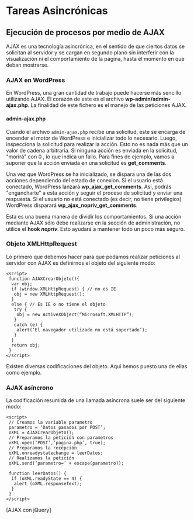 # Tareas Asincrónicas

## Ejecución de procesos por medio de AJAX

AJAX es una tecnología asincrónica, en el sentido de que ciertos datos se solicitan al servidor y se cargan en segundo plano sin interferir con la visualización ni el comportamiento de la página, hasta el momento en que deban mostrarse.

### AJAX en WordPress

En WordPress, una gran cantidad de trabajo puede hacerse más sencillo utilizando AJAX. El corazón de este es el archivo **wp-admin/admin-ajax.php**. La finalidad de este fichero es el manejo de las peticiones AJAX.

#### admin-ajax.php

Cuando el archivo `admin-ajax.php` recibe una solicitud, este se encarga de encender el motor de WordPress e inicializar todo lo necesario. Luego, inspecciona la solicitud para realizar la acción. Esto no es nada más que un valor de cadena arbitraria. Si ninguna acción es enviada en la solicitud, "morirá" con 0 , lo que indica un fallo. Para fines de ejemplo, vamos a suponer que la acción enviada en una solicitud es **get_comments**.

Una vez que WordPress se ha inicializado, se dispara una de las dos acciones dependiendo del estado de conexion. Si el usuario está conectado, WordPress lanzará **wp_ajax_get_comments**. Así, podrás "engancharte" a esta acción y seguir el proceso de solicitud y enviar una respuesta. Si el usuario no está conectado (es decir, no tiene privilegios) WordPress disparará **wp_ajax_nopriv_get_comments**.

Esta es una buena manera de dividir los comportamientos. Si una acción mediante AJAX sólo debe realizarse en la sección de administración, no utilice el **hook _nopriv_**. Esto ayudará a mantener todo un poco más seguro.

### Objeto XMLHttpRequest

Lo primero que debemos hacer para que podamos realizar peticiones al servidor con AJAX es definirnos el objeto del siguiente modo:

```
<script>
 function AJAXCrearObjeto(){
  var obj;
  if (window.XMLHttpRequest) { // no es IE
   obj = new XMLHttpRequest();
  }
  else { // Es IE o no tiene el objeto
   try {
    obj = new ActiveXObject(“Microsoft.XMLHTTP”);
   }
   catch (e) {
    alert(‘El navegador utilizado no está soportado’);
   }
  }
  return obj;
 }
</script>
```

Existen diversas codificaciones del objeto. Aquí hemos puesto una de ellas como ejemplo.

### AJAX asíncrono

La codificación resumida de una llamada asíncrona suele ser del siguiente modo:

```
<script>
 // Creamos la variable parametro
 parametro = ‘Datos pasados por POST’;
 oXML = AJAXCrearObjeto();
 // Preparamos la petición con parametros
 oXML.open(‘POST’,’pagina.php’, true);
 // Preparamos la recepción
 oXML.onreadystatechange = leerDatos;
 // Realizamos la petición
 oXML.send(‘parametro=’ + escape(parametro));
 
 function leerDatos() {
  if (oXML.readyState == 4) {
   alert (oXML.responseText);
  }
 }
</script>
```

[AJAX con jQuery]
